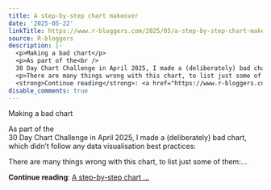 ```yaml
---
title: A step-by-step chart makeover
date: '2025-05-22'
linkTitle: https://www.r-bloggers.com/2025/05/a-step-by-step-chart-makeover/
source: R-bloggers
description: |-
  <p>Making a bad chart</p>
  <p>As part of the<br />
  30 Day Chart Challenge in April 2025, I made a (deliberately) bad chart, which didn’t follow any data visualisation best practices:</p>
  <p>There are many things wrong with this chart, to list just some of them:...</p>
  <strong>Continue reading</strong>: <a href="https://www.r-bloggers.com/2025/05/a-step-by-step-chart-makeover/">A step-by-step chart ...
disable_comments: true
---
```

<p>Making a bad chart</p>
<p>As part of the<br />
30 Day Chart Challenge in April 2025, I made a (deliberately) bad chart, which didn’t follow any data visualisation best practices:</p>
<p>There are many things wrong with this chart, to list just some of them:...</p>
<strong>Continue reading</strong>: <a href="https://www.r-bloggers.com/2025/05/a-step-by-step-chart-makeover/">A step-by-step chart ...